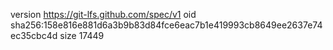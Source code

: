 version https://git-lfs.github.com/spec/v1
oid sha256:158e816e881d6a3b9b83d84fce6eac7b1e419993cb8649ee2637e74ec35cbc4d
size 17449
